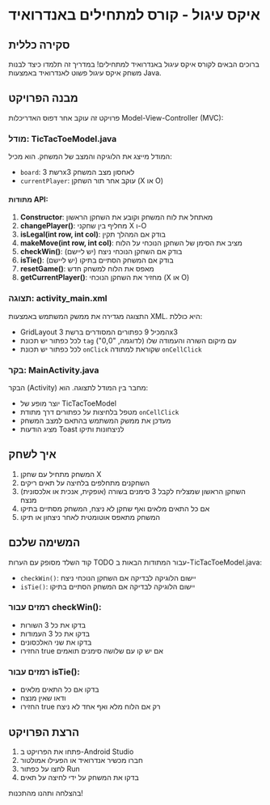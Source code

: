# איקס עיגול - קורס למתחילים באנדרואיד

## סקירה כללית
ברוכים הבאים לקורס איקס עיגול באנדרואיד למתחילים! במדריך זה תלמדו כיצד לבנות משחק איקס עיגול פשוט לאנדרואיד באמצעות Java.

## מבנה הפרויקט
פרויקט זה עוקב אחר דפוס האדריכלות Model-View-Controller (MVC):

### מודל: TicTacToeModel.java
המודל מייצג את הלוגיקה והמצב של המשחק. הוא מכיל:
- `board`: רשת 3x3 לאחסון מצב המשחק
- `currentPlayer`: עוקב אחר תור השחקן (X או O)

#### מתודות API:
1. **Constructor**: מאתחל את לוח המשחק וקובע את השחקן הראשון
2. **changePlayer()**: מחליף בין שחקני X ו-O
3. **isLegal(int row, int col)**: בודק אם המהלך תקין
4. **makeMove(int row, int col)**: מציב את הסימן של השחקן הנוכחי על הלוח
5. **checkWin()**: בודק אם השחקן הנוכחי ניצח (יש ליישם)
6. **isTie()**: בודק אם המשחק הסתיים בתיקו (יש ליישם)
7. **resetGame()**: מאפס את הלוח למשחק חדש
8. **getCurrentPlayer()**: מחזיר את השחקן הנוכחי (X או O)

### תצוגה: activity_main.xml
התצוגה מגדירה את ממשק המשתמש באמצעות XML. היא כוללת:
- GridLayout המכיל 9 כפתורים המסודרים ברשת 3x3
- לכל כפתור יש תכונת `tag` עם מיקום השורה והעמודה שלו (לדוגמה, "0,0")
- לכל כפתור יש תכונת `onClick` שקוראת למתודה `onCellClick`

### בקר: MainActivity.java
הבקר (Activity) מחבר בין המודל לתצוגה. הוא:
- יוצר מופע של TicTacToeModel
- מטפל בלחיצות על כפתורים דרך מתודת `onCellClick`
- מעדכן את ממשק המשתמש בהתאם למצב המשחק
- מציג הודעות Toast לניצחונות ותיקו

## איך לשחק
1. המשחק מתחיל עם שחקן X
2. השחקנים מתחלפים בלחיצה על תאים ריקים
3. השחקן הראשון שמצליח לקבל 3 סימנים בשורה (אופקית, אנכית או אלכסונית) מנצח
4. אם כל התאים מלאים ואף שחקן לא ניצח, המשחק מסתיים בתיקו
5. המשחק מתאפס אוטומטית לאחר ניצחון או תיקו

## המשימה שלכם
קוד השלד מסופק עם הערות TODO עבור המתודות הבאות ב-TicTacToeModel.java:
- `checkWin()`: יישום הלוגיקה לבדיקה אם השחקן הנוכחי ניצח
- `isTie()`: יישום הלוגיקה לבדיקה אם המשחק הסתיים בתיקו

### רמזים עבור checkWin():
- בדקו את כל 3 השורות
- בדקו את כל 3 העמודות
- בדקו את שני האלכסונים
- החזירו true אם יש קו עם שלושה סימנים תואמים

### רמזים עבור isTie():
- בדקו אם כל התאים מלאים
- ודאו שאין מנצח
- החזירו true רק אם הלוח מלא ואף אחד לא ניצח

## הרצת הפרויקט
1. פתחו את הפרויקט ב-Android Studio
2. חברו מכשיר אנדרואיד או הפעילו אמולטור
3. לחצו על כפתור Run
4. בדקו את המשחק על ידי לחיצה על תאים

בהצלחה ותהנו מהתכנות!
